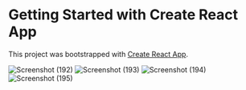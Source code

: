 # Getting Started with Create React App

This project was bootstrapped with [Create React App](https://github.com/facebook/create-react-app).



![Screenshot (192)](https://github.com/user-attachments/assets/aac5d459-571b-4fb0-9fa1-91f8017e6f25)
![Screenshot (193)](https://github.com/user-attachments/assets/8d24b7b3-60a1-4ef2-847c-12f8989c424b)
![Screenshot (194)](https://github.com/user-attachments/assets/002f065a-dd21-4736-88d8-d24d8038c96e)
![Screenshot (195)](https://github.com/user-attachments/assets/9205164e-2777-4b6b-92cf-e5dd6ebfc184)




